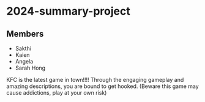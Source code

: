 # 2024-summary-project

## Members

- Sakthi
- Kaien
- Angela
- Sarah Hong

<Description of your project>
  
KFC is the latest game in town!!!! Through the engaging gameplay and amazing descriptions, you are bound to get hooked. (Beware this game may cause addictions, play at your own risk)
